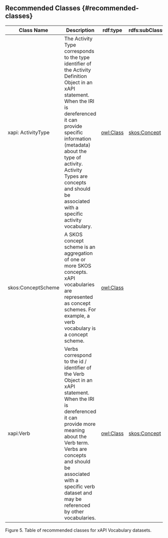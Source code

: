 ## Recommended Classes {#recommended-classes}

| **Class Name** | **Description** | **rdf:type** | **rdfs:subClassOf** | **owl:disjointWith** |
| --- | --- | --- | --- | --- |
| xapi: ActivityType | The Activity Type corresponds to the type identifier of the Activity Definition Object in an xAPI statement. When the IRI is dereferenced it can provide specific information (metadata) about the type of activity. Activity Types are concepts and should be associated with a specific activity vocabulary. | [owl:Class](http://www.w3.org/2002/07/owl#Class) | [skos:Concept](http://www.w3.org/2004/02/skos/core#Concept) | [xapi:Verb](https://w3id.org/xapi/ontology#Verb) |
| skos:ConceptScheme | A SKOS concept scheme is an aggregation of one or more SKOS concepts. xAPI vocabularies are represented as concept schemes. For example, a verb vocabulary is a concept scheme. | [owl:Class](http://www.w3.org/2002/07/owl#Class) |  | [skos:Concept](http://www.w3.org/2004/02/skos/core#Concept),[skos:Collection](http://www.w3.org/2004/02/skos/core#Collection) |
| xapi:Verb | Verbs correspond to the id / identifier of the Verb Object in an xAPI statement. When the IRI is dereferenced it can provide more meaning about the Verb term. Verbs are concepts and should be associated with a specific verb dataset and may be referenced by other vocabularies. | [owl:Class](http://www.w3.org/2002/07/owl#Class) | [skos:Concept](http://www.w3.org/2004/02/skos/core#Concept) |  |

Figure 5\. Table of recommended classes for xAPI Vocabulary datasets.